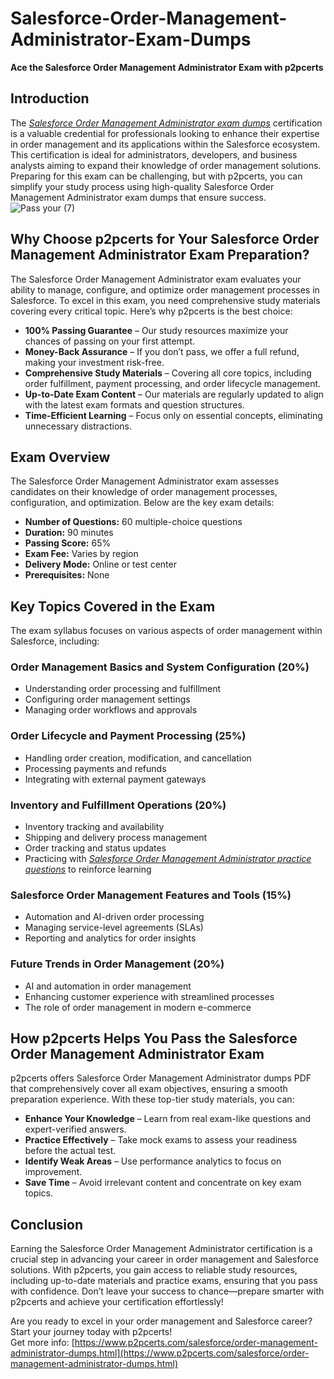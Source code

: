 # Salesforce-Order-Management-Administrator-Exam-Dumps
  **Ace the Salesforce Order Management Administrator Exam with p2pcerts**  

## Introduction  
The [*Salesforce Order Management Administrator exam dumps*](https://www.p2pcerts.com/salesforce/order-management-administrator-dumps.html) certification is a valuable credential for professionals looking to enhance their expertise in order management and its applications within the Salesforce ecosystem. This certification is ideal for administrators, developers, and business analysts aiming to expand their knowledge of order management solutions. Preparing for this exam can be challenging, but with p2pcerts, you can simplify your study process using high-quality Salesforce Order Management Administrator exam dumps that ensure success.  
![Pass your (7)](https://github.com/user-attachments/assets/47b4d78c-aeba-49f7-b054-5055d022d263)


## Why Choose p2pcerts for Your Salesforce Order Management Administrator Exam Preparation?  
The Salesforce Order Management Administrator exam evaluates your ability to manage, configure, and optimize order management processes in Salesforce. To excel in this exam, you need comprehensive study materials covering every critical topic. Here’s why p2pcerts is the best choice:  

- **100% Passing Guarantee** – Our study resources maximize your chances of passing on your first attempt.  
- **Money-Back Assurance** – If you don’t pass, we offer a full refund, making your investment risk-free.  
- **Comprehensive Study Materials** – Covering all core topics, including order fulfillment, payment processing, and order lifecycle management.  
- **Up-to-Date Exam Content** – Our materials are regularly updated to align with the latest exam formats and question structures.  
- **Time-Efficient Learning** – Focus only on essential concepts, eliminating unnecessary distractions.  

## Exam Overview  
The Salesforce Order Management Administrator exam assesses candidates on their knowledge of order management processes, configuration, and optimization. Below are the key exam details:  

- **Number of Questions:** 60 multiple-choice questions  
- **Duration:** 90 minutes  
- **Passing Score:** 65%  
- **Exam Fee:** Varies by region  
- **Delivery Mode:** Online or test center  
- **Prerequisites:** None  

## Key Topics Covered in the Exam  
The exam syllabus focuses on various aspects of order management within Salesforce, including:  

### Order Management Basics and System Configuration (20%)  
- Understanding order processing and fulfillment  
- Configuring order management settings  
- Managing order workflows and approvals  

### Order Lifecycle and Payment Processing (25%)  
- Handling order creation, modification, and cancellation  
- Processing payments and refunds  
- Integrating with external payment gateways  

### Inventory and Fulfillment Operations (20%)  
- Inventory tracking and availability  
- Shipping and delivery process management  
- Order tracking and status updates  
- Practicing with [*Salesforce Order Management Administrator practice questions*](https://www.p2pcerts.com/salesforce/order-management-administrator-dumps.html) to reinforce learning  

### Salesforce Order Management Features and Tools (15%)  
- Automation and AI-driven order processing  
- Managing service-level agreements (SLAs)  
- Reporting and analytics for order insights  

### Future Trends in Order Management (20%)  
- AI and automation in order management  
- Enhancing customer experience with streamlined processes  
- The role of order management in modern e-commerce  

## How p2pcerts Helps You Pass the Salesforce Order Management Administrator Exam  
p2pcerts offers Salesforce Order Management Administrator dumps PDF that comprehensively cover all exam objectives, ensuring a smooth preparation experience. With these top-tier study materials, you can:  

- **Enhance Your Knowledge** – Learn from real exam-like questions and expert-verified answers.  
- **Practice Effectively** – Take mock exams to assess your readiness before the actual test.  
- **Identify Weak Areas** – Use performance analytics to focus on improvement.  
- **Save Time** – Avoid irrelevant content and concentrate on key exam topics.  

## Conclusion  
Earning the Salesforce Order Management Administrator certification is a crucial step in advancing your career in order management and Salesforce solutions. With p2pcerts, you gain access to reliable study resources, including up-to-date materials and practice exams, ensuring that you pass with confidence. Don’t leave your success to chance—prepare smarter with p2pcerts and achieve your certification effortlessly!  

Are you ready to excel in your order management and Salesforce career? Start your journey today with p2pcerts!  
Get more info: [https://www.p2pcerts.com/salesforce/order-management-administrator-dumps.html](https://www.p2pcerts.com/salesforce/order-management-administrator-dumps.html)

